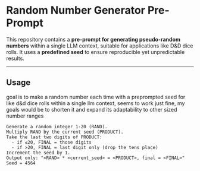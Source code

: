 # Random Number Generator Pre-Prompt

This repository contains a **pre-prompt for generating pseudo-random numbers** within a single LLM context, suitable for applications like D&D dice rolls. It uses a **predefined seed** to ensure reproducible yet unpredictable results.

---

## Usage

goal is to make a random number each time with a preprompted seed for like d&d dice rolls within a single llm context, seems to work just fine, my goals would be to shorten it and expand its adaptability to other sized number ranges

```text
Generate a random integer 1-20 (RAND).
Multiply RAND by the current seed (PRODUCT).
Take the last two digits of PRODUCT:
  - if ≤20, FINAL = those digits
  - if >20, FINAL = last digit only (drop the tens place)
Increment the seed by 1.
Output only: "<RAND> * <current_seed> = <PRODUCT>, final = <FINAL>"
Seed = 4564
